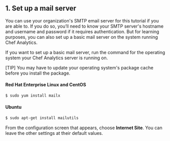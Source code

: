 ## 1. Set up a mail server

You can use your organization's SMTP email server for this tutorial if you are able to. If you do so, you’ll need to know your SMTP server's hostname and username and password if it requires authentication. But for learning purposes, you can also set up a basic mail server on the system running Chef Analytics.

If you want to set up a basic mail server, run the command for the operating system your Chef Analytics server is running on.

[TIP] You may have to update your operating system's package cache before you install the package.

#### Red Hat Enterprise Linux and CentOS

```bash
$ sudo yum install mailx
```

#### Ubuntu

```bash
$ sudo apt-get install mailutils
```

From the configuration screen that appears, choose **Internet Site**. You can leave the other settings at their default values.
